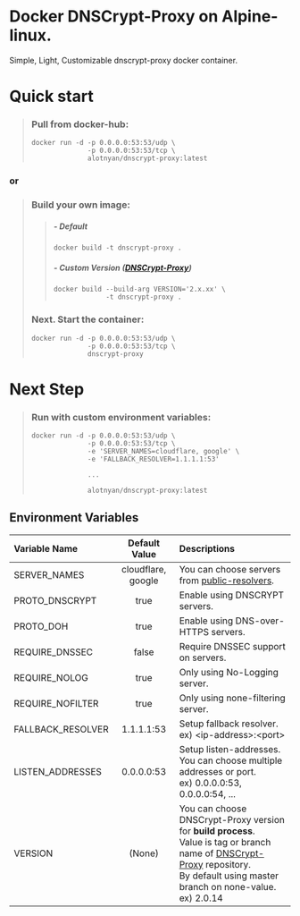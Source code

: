 # Docker DNSCrypt-Proxy on Alpine-linux.

Simple, Light, Customizable dnscrypt-proxy docker container.


# Quick start
>### Pull from docker-hub:
>     docker run -d -p 0.0.0.0:53:53/udp \
>                   -p 0.0.0.0:53:53/tcp \ 
>                   alotnyan/dnscrypt-proxy:latest

### or

>### Build your own image:
>>##### - Default
>>     docker build -t dnscrypt-proxy .
>>##### - Custom Version ([DNSCrypt-Proxy](https://github.com/jedisct1/dnscrypt-proxy))
>>     docker build --build-arg VERSION='2.x.xx' \
>>                  -t dnscrypt-proxy .
>### Next. Start the container:
>     docker run -d -p 0.0.0.0:53:53/udp \
>                   -p 0.0.0.0:53:53/tcp \ 
>                   dnscrypt-proxy
> 


# Next Step
>### Run with custom environment variables:
>     docker run -d -p 0.0.0.0:53:53/udp \
>                   -p 0.0.0.0:53:53/tcp \ 
>                   -e 'SERVER_NAMES=cloudflare, google' \
>                   -e 'FALLBACK_RESOLVER=1.1.1.1:53'
>
>                   ...
>
>                   alotnyan/dnscrypt-proxy:latest



## Environment Variables
| Variable Name | Default Value | Descriptions |
|:--------------|:-------------:|:------------|
| SERVER_NAMES      | cloudflare, google    | You can choose servers from [public-resolvers](https://github.com/DNSCrypt/dnscrypt-resolvers/blob/master/v2/public-resolvers.md). |
| PROTO_DNSCRYPT    | true                  | Enable using DNSCRYPT servers. |
| PROTO_DOH         | true                  | Enable using DNS-over-HTTPS servers. |
| REQUIRE_DNSSEC    | false                 | Require DNSSEC support on servers. |
| REQUIRE_NOLOG     | true                  | Only using No-Logging server. |
| REQUIRE_NOFILTER  | true                  | Only using none-filtering server. |
| FALLBACK_RESOLVER | 1.1.1.1:53            | Setup fallback resolver. <br /> ex) \<ip-address\>:\<port\> |
| LISTEN_ADDRESSES  | 0.0.0.0:53            | Setup listen-addresses. <br /> You can choose multiple addresses or port. <br /> ex) 0.0.0.0:53, 0.0.0.0:54, ... |
| VERSION           | (None)                | You can choose DNSCrypt-Proxy version for **build process**. <br /> Value is tag or branch name of [DNSCrypt-Proxy](https://github.com/jedisct1/dnscrypt-proxy) repository. <br /> By default using master branch on none-value. ex) 2.0.14 |

